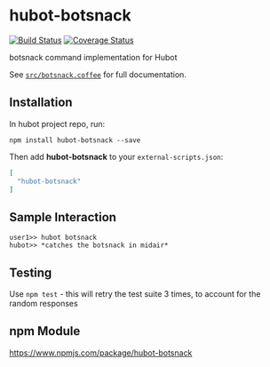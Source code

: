 # hubot-botsnack

[![Build Status](https://travis-ci.org/strugee/hubot-botsnack.svg?branch=master)](https://travis-ci.org/strugee/hubot-botsnack)
[![Coverage Status](https://coveralls.io/repos/github/strugee/hubot-botsnack/badge.svg?branch=master)](https://coveralls.io/github/strugee/hubot-botsnack?branch=master)

botsnack command implementation for Hubot

See [`src/botsnack.coffee`](src/botsnack.coffee) for full documentation.

## Installation

In hubot project repo, run:

`npm install hubot-botsnack --save`

Then add **hubot-botsnack** to your `external-scripts.json`:

```json
[
  "hubot-botsnack"
]
```

## Sample Interaction

```
user1>> hubot botsnack
hubot>> *catches the botsnack in midair*
```

## Testing

Use `npm test` - this will retry the test suite 3 times, to account for the random responses

## npm Module

https://www.npmjs.com/package/hubot-botsnack
